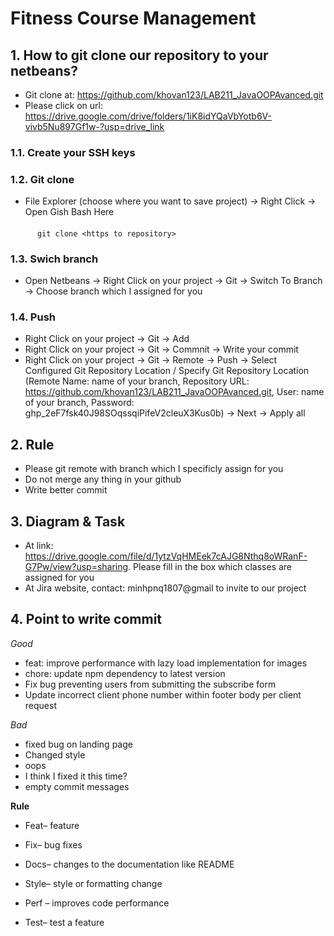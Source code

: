 # Fitness Course Management
## 1. How to git clone our repository to your netbeans?
- Git clone at: https://github.com/khovan123/LAB211_JavaOOPAvanced.git
- Please click on url: https://drive.google.com/drive/folders/1iK8idYQaVbYotb6V-vivb5Nu897Gf1w-?usp=drive_link
### 1.1. Create your SSH keys
### 1.2. Git clone
- File Explorer (choose where you want to save project) -> Right Click -> Open Gish Bash Here
#### 
          git clone <https to repository>
### 1.3. Swich branch
- Open Netbeans -> Right Click on your project -> Git -> Switch To Branch -> Choose branch which I assigned for you
### 1.4. Push
- Right Click on your project -> Git -> Add
- Right Click on your project -> Git -> Commnit -> Write your commit
- Right Click on your project -> Git -> Remote -> Push -> Select Configured Git Repository Location / Specify Git Repository Location (Remote Name: name of your branch, Repository URL: https://github.com/khovan123/LAB211_JavaOOPAvanced.git, User: name of your branch, Password: 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) -> Next -> Apply all
          
## 2. Rule
- Please git remote with branch which I specificly assign for you
- Do not merge any thing in your github
- Write better commit

## 3. Diagram & Task
- At link: https://drive.google.com/file/d/1ytzVqHMEek7cAJG8Nthq8oWRanF-G7Pw/view?usp=sharing. Please fill in the box which classes are assigned for you
- At Jira website, contact: minhpnq1807@gmail to invite to our project

## 4. Point to write commit
*Good*
- feat: improve performance with lazy load implementation for images
- chore: update npm dependency to latest version
- Fix bug preventing users from submitting the subscribe form
- Update incorrect client phone number within footer body per client request

*Bad*
- fixed bug on landing page
- Changed style
- oops
- I think I fixed it this time?
- empty commit messages

**Rule**
- Feat– feature

- Fix– bug fixes

- Docs– changes to the documentation like README

- Style– style or formatting change 

- Perf – improves code performance

- Test– test a feature
